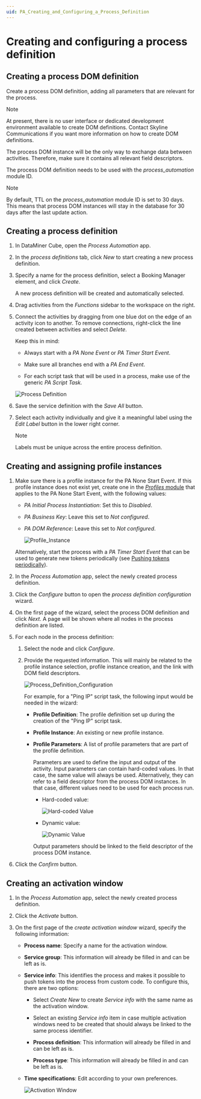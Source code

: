 ```yaml
---
uid: PA_Creating_and_Configuring_a_Process_Definition
---
```


# Creating and configuring a process definition

## Creating a process DOM definition

Create a process DOM definition, adding all parameters that are relevant for the process.

> [!NOTE]
> At present, there is no user interface or dedicated development environment available to create DOM definitions. Contact Skyline Communications if you want more information on how to create DOM definitions.

The process DOM instance will be the only way to exchange data between activities. Therefore, make sure it contains all relevant field descriptors.

The process DOM definition needs to be used with the *process_automation* module ID.

> [!NOTE]
> By default, TTL on the *process_automation* module ID is set to 30 days. This means that process DOM instances will stay in the database for 30 days after the last update action.

## Creating a process definition

1. In DataMiner Cube, open the *Process Automation* app.

1. In the *process definitions* tab, click *New* to start creating a new process definition.

1. Specify a name for the process definition, select a Booking Manager element, and click *Create*.

   A new process definition will be created and automatically selected.

1. Drag activities from the *Functions* sidebar to the workspace on the right.

1. Connect the activities by dragging from one blue dot on the edge of an activity icon to another. To remove connections, right-click the line created between activities and select *Delete*.

   Keep this in mind:

   - Always start with a *PA None Event* or *PA Timer Start Event*.

   - Make sure all branches end with a *PA End Event*.

   - For each script task that will be used in a process, make use of the generic *PA Script Task.*

   ![Process Definition](~/user-guide/images/Process_Definition.png)

1. Save the service definition with the *Save All* button.

1. Select each activity individually and give it a meaningful label using the *Edit Label* button in the lower right corner.

   > [!NOTE]
   > Labels must be unique across the entire process definition.

## Creating and assigning profile instances

1. Make sure there is a profile instance for the PA None Start Event. If this profile instance does not exist yet, create one in the [*Profiles* module](xref:The_Profiles_module) that applies to the PA None Start Event, with the following values:

   - *PA Initial Process Instantiation*: Set this to *Disabled*.
   - *PA Business Key*: Leave this set to *Not configured*.
   - *PA DOM Reference*: Leave this set to *Not configured*.

     ![Profile_Instance](~/user-guide/images/Profile_Instance.png)

   Alternatively, start the process with a *PA Timer Start Event* that can be used to generate new tokens periodically (see [Pushing tokens periodically](xref:Pushing_Tokens_Into_A_Process#pushing-tokens-periodically)).

1. In the *Process Automation* app, select the newly created process definition.

1. Click the *Configure* button to open the *process definition configuration* wizard.

1. On the first page of the wizard, select the process DOM definition and click *Next*. A page will be shown where all nodes in the process definition are listed.

1. For each node in the process definition:

   1. Select the node and click *Configure*.

   1. Provide the requested information. This will mainly be related to the profile instance selection, profile instance creation, and the link with DOM field descriptors.

      ![Process_Definition_Configuration](~/user-guide/images/Process_Definition_Configuration.png)

      For example, for a "Ping IP" script task, the following input would be needed in the wizard:

      - **Profile Definition**: The profile definition set up during the creation of the "Ping IP" script task.

      - **Profile Instance**: An existing or new profile instance.

      - **Profile Parameters**: A list of profile parameters that are part of the profile definition.

        Parameters are used to define the input and output of the activity. Input parameters can contain hard-coded values. In that case, the same value will always be used. Alternatively, they can refer to a field descriptor from the process DOM instances. In that case, different values need to be used for each process run.

        - Hard-coded value:

          ![Hard-coded Value](~/user-guide/images/Hard_Coded_Value.png)

        - Dynamic value:

          ![Dynamic Value](~/user-guide/images/Dynamic_Value.png)

        Output parameters should be linked to the field descriptor of the process DOM instance.

1. Click the *Confirm* button.

## Creating an activation window

1. In the *Process Automation* app, select the newly created process definition.

1. Click the *Activate* button.

1. On the first page of the *create activation window* wizard, specify the following information:

   - **Process name**: Specify a name for the activation window.

   - **Service group**: This information will already be filled in and can be left as is.

   - **Service info**: This identifies the process and makes it possible to push tokens into the process from custom code. To configure this, there are two options:

     - Select *Create New* to create *Service info* with the same name as the activation window.

     - Select an existing *Service info* item in case multiple activation windows need to be created that should always be linked to the same process identifier.

     - **Process definition**: This information will already be filled in and can be left as is.

     - **Process type**: This information will already be filled in and can be left as is.

   - **Time specifications**: Edit according to your own preferences.

     ![Activation Window](~/user-guide/images/Activation_Window.png)
